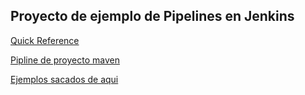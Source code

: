 ## Proyecto de ejemplo de Pipelines en Jenkins

[Quick Reference](https://www.cloudbees.com/sites/default/files/declarative-pipeline-refcard.pdf)

[Pipline de proyecto maven](https://github.com/francescjp/jenkinspiplines/blob/master/pipes/maven2.groovy)

[Ejemplos sacados de aqui](https://bitbucket.org/itnove/jenkinsdeclarativepipelines)
